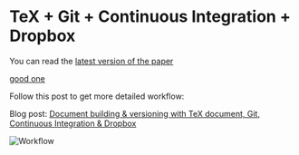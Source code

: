 # TeX + Git + Continuous Integration + Dropbox


You can read the
[latest version of the paper](https://github.com/j-faria/travis-ci-latex-pdf/releases/download/draft7/paper.pdf)


[good one](https://github.com/j-faria/travis-ci-latex-pdf/releases/download/draft7/paper.pdf)


Follow this post to get more detailed workflow:

Blog post: [Document building & versioning with TeX document, Git, Continuous Integration & Dropbox](https://harshjv.github.io/blog/document-building-versioning-with-tex-document-git-continuous-integration-dropbox/)

![Workflow](https://harshjv.github.io/assets/images/posts/document-building-versioning-with-tex-document-git-continuous-integration-dropbox/workflow.png "Workflow")
